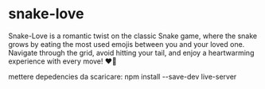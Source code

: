 # snake-love
Snake-Love is a romantic twist on the classic Snake game, where the snake grows by eating the most used emojis between you and your loved one. Navigate through the grid, avoid hitting your tail, and enjoy a heartwarming experience with every move! ❤️🐍

mettere depedencies da scaricare: npm install --save-dev live-server


